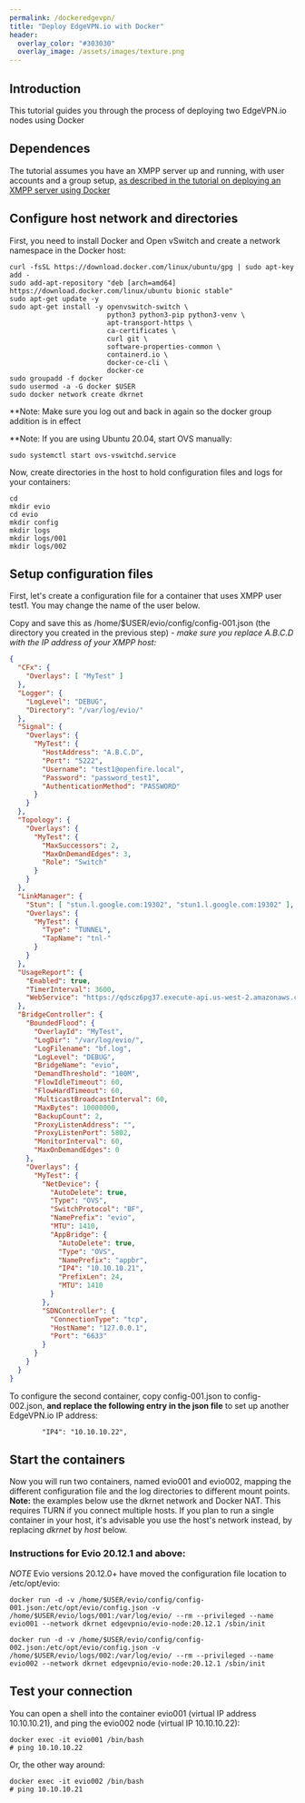```yaml
---
permalink: /dockeredgevpn/
title: "Deploy EdgeVPN.io with Docker"
header:
  overlay_color: "#303030"
  overlay_image: /assets/images/texture.png
---
```


## Introduction

This tutorial guides you through the process of deploying two EdgeVPN.io nodes using Docker

## Dependences

The tutorial assumes you have an XMPP server up and running, with user accounts and a group setup, [as described in the tutorial on deploying an XMPP server using Docker](/openfiredocker)

## Configure host network and directories

First, you need to install Docker and Open vSwitch and create a network namespace in the Docker host:

```
curl -fsSL https://download.docker.com/linux/ubuntu/gpg | sudo apt-key add -
sudo add-apt-repository "deb [arch=amd64] https://download.docker.com/linux/ubuntu bionic stable"
sudo apt-get update -y
sudo apt-get install -y openvswitch-switch \
                        python3 python3-pip python3-venv \
                        apt-transport-https \
                        ca-certificates \
                        curl git \
                        software-properties-common \
                        containerd.io \
                        docker-ce-cli \
                        docker-ce 
sudo groupadd -f docker
sudo usermod -a -G docker $USER
sudo docker network create dkrnet
```

**Note: Make sure you log out and back in again so the docker group addition is in effect

**Note: If you are using Ubuntu 20.04, start OVS manually:

```
sudo systemctl start ovs-vswitchd.service
```

Now, create directories in the host to hold configuration files and logs for your containers:

```
cd
mkdir evio
cd evio
mkdir config
mkdir logs
mkdir logs/001
mkdir logs/002
```

## Setup configuration files

First, let's create a configuration file for a container that uses XMPP user test1. You may change the name of the user below.

Copy and save this as /home/$USER/evio/config/config-001.json (the directory you created in the previous step) - *make sure you replace A.B.C.D with the IP address of your XMPP host:*

```json
{
  "CFx": {
    "Overlays": [ "MyTest" ]
  },
  "Logger": {
    "LogLevel": "DEBUG",
    "Directory": "/var/log/evio/"
  },
  "Signal": {
    "Overlays": {
      "MyTest": {
        "HostAddress": "A.B.C.D",
        "Port": "5222",
        "Username": "test1@openfire.local",
        "Password": "password_test1",
        "AuthenticationMethod": "PASSWORD"
      }
    }
  },
  "Topology": {
    "Overlays": {
      "MyTest": {
        "MaxSuccessors": 2,
        "MaxOnDemandEdges": 3,
        "Role": "Switch"
      }
    }
  },
  "LinkManager": {
    "Stun": [ "stun.l.google.com:19302", "stun1.l.google.com:19302" ],
    "Overlays": {
      "MyTest": {
        "Type": "TUNNEL",
        "TapName": "tnl-"
      }
    }
  },
  "UsageReport": {
    "Enabled": true,
    "TimerInterval": 3600,
    "WebService": "https://qdscz6pg37.execute-api.us-west-2.amazonaws.com/default/EvioUsageReport"
  },
  "BridgeController": {
    "BoundedFlood": {
      "OverlayId": "MyTest",
      "LogDir": "/var/log/evio/",
      "LogFilename": "bf.log",
      "LogLevel": "DEBUG",
      "BridgeName": "evio",
      "DemandThreshold": "100M",
      "FlowIdleTimeout": 60,
      "FlowHardTimeout": 60,
      "MulticastBroadcastInterval": 60,
      "MaxBytes": 10000000,
      "BackupCount": 2,
      "ProxyListenAddress": "",
      "ProxyListenPort": 5802,
      "MonitorInterval": 60,
      "MaxOnDemandEdges": 0
    },
    "Overlays": {
      "MyTest": {
        "NetDevice": {
          "AutoDelete": true,
          "Type": "OVS",
          "SwitchProtocol": "BF",
          "NamePrefix": "evio",
          "MTU": 1410,
          "AppBridge": {
            "AutoDelete": true,
            "Type": "OVS",
            "NamePrefix": "appbr",
            "IP4": "10.10.10.21",
            "PrefixLen": 24,
            "MTU": 1410
          }
        },
        "SDNController": {
          "ConnectionType": "tcp",
          "HostName": "127.0.0.1",
          "Port": "6633"
        }
      }
    }
  }
}
```

To configure the second container, copy config-001.json to config-002.json, **and replace the following entry in the json file** to set up another EdgeVPN.io IP address:

```
        "IP4": "10.10.10.22",
```

## Start the containers

Now you will run two containers, named evio001 and evio002, mapping the different configuration file and the log directories to different mount points. **Note:** the examples below use the dkrnet network and Docker NAT. This requires TURN if you connect multiple hosts. If you plan to run a single container in your host, it's advisable you use the host's network instead, by replacing _dkrnet_ by _host_ below.

### Instructions for Evio 20.12.1 and above:

*NOTE* Evio versions 20.12.0+ have moved the configuration file location to /etc/opt/evio:

```
docker run -d -v /home/$USER/evio/config/config-001.json:/etc/opt/evio/config.json -v /home/$USER/evio/logs/001:/var/log/evio/ --rm --privileged --name evio001 --network dkrnet edgevpnio/evio-node:20.12.1 /sbin/init

docker run -d -v /home/$USER/evio/config/config-002.json:/etc/opt/evio/config.json -v /home/$USER/evio/logs/002:/var/log/evio/ --rm --privileged --name evio002 --network dkrnet edgevpnio/evio-node:20.12.1 /sbin/init
```


## Test your connection

You can open a shell into the container evio001 (virtual IP address 10.10.10.21), and ping the evio002 node (virtual IP 10.10.10.22):

```
docker exec -it evio001 /bin/bash
# ping 10.10.10.22
```

Or, the other way around:

```
docker exec -it evio002 /bin/bash
# ping 10.10.10.21
```



